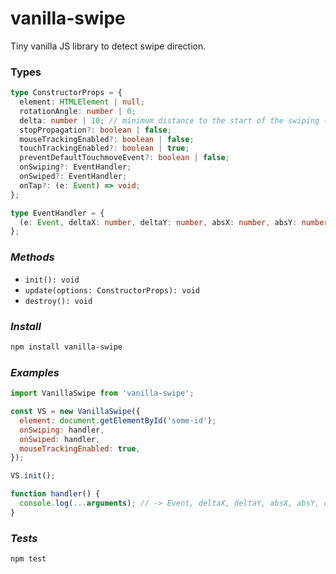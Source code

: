# vanilla-swipe

Tiny vanilla JS library to detect swipe direction.

### Types

```typescript
type ConstructorProps = {
  element: HTMLElement | null;
  rotationAngle: number | 0;
  delta: number | 10; // minimum distance to the start of the swiping (px)
  stopPropagation?: boolean | false;
  mouseTrackingEnabled?: boolean | false;
  touchTrackingEnabled?: boolean | true;
  preventDefaultTouchmoveEvent?: boolean | false;
  onSwiping?: EventHandler;
  onSwiped?: EventHandler;
  onTap?: (e: Event) => void;
};

type EventHandler = {
  (e: Event, deltaX: number, deltaY: number, absX: number, absY: number, duration: number): void;
};
```

### _Methods_

- `init(): void`
- `update(options: ConstructorProps): void`
- `destroy(): void`

### _Install_

```bash
npm install vanilla-swipe
```

### _Examples_

```js
import VanillaSwipe from 'vanilla-swipe';

const VS = new VanillaSwipe({
  element: document.getElementById('some-id');
  onSwiping: handler,
  onSwiped: handler,
  mouseTrackingEnabled: true,
});

VS.init();

function handler() {
  console.log(...arguments); // -> Event, deltaX, deltaY, absX, absY, duration
}
```

### _Tests_

```
npm test
```
